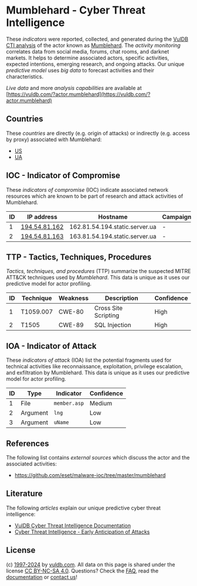 # Mumblehard - Cyber Threat Intelligence

These _indicators_ were reported, collected, and generated during the [VulDB CTI analysis](https://vuldb.com/?kb.cti) of the actor known as [Mumblehard](https://vuldb.com/?actor.mumblehard). The _activity monitoring_ correlates data from social media, forums, chat rooms, and darknet markets. It helps to determine associated actors, specific activities, expected intentions, emerging research, and ongoing attacks. Our unique _predictive model_ uses _big data_ to forecast activities and their characteristics.

_Live data_ and more _analysis capabilities_ are available at [https://vuldb.com/?actor.mumblehard](https://vuldb.com/?actor.mumblehard)

## Countries

These _countries_ are directly (e.g. origin of attacks) or indirectly (e.g. access by proxy) associated with Mumblehard:

* [US](https://vuldb.com/?country.us)
* [UA](https://vuldb.com/?country.ua)

## IOC - Indicator of Compromise

These _indicators of compromise_ (IOC) indicate associated network resources which are known to be part of research and attack activities of Mumblehard.

ID | IP address | Hostname | Campaign | Confidence
-- | ---------- | -------- | -------- | ----------
1 | [194.54.81.162](https://vuldb.com/?ip.194.54.81.162) | 162.81.54.194.static.server.ua | - | High
2 | [194.54.81.163](https://vuldb.com/?ip.194.54.81.163) | 163.81.54.194.static.server.ua | - | High

## TTP - Tactics, Techniques, Procedures

_Tactics, techniques, and procedures_ (TTP) summarize the suspected MITRE ATT&CK techniques used by _Mumblehard_. This data is unique as it uses our predictive model for actor profiling.

ID | Technique | Weakness | Description | Confidence
-- | --------- | -------- | ----------- | ----------
1 | T1059.007 | CWE-80 | Cross Site Scripting | High
2 | T1505 | CWE-89 | SQL Injection | High

## IOA - Indicator of Attack

These _indicators of attack_ (IOA) list the potential fragments used for technical activities like reconnaissance, exploitation, privilege escalation, and exfiltration by Mumblehard. This data is unique as it uses our predictive model for actor profiling.

ID | Type | Indicator | Confidence
-- | ---- | --------- | ----------
1 | File | `member.asp` | Medium
2 | Argument | `lng` | Low
3 | Argument | `uName` | Low

## References

The following list contains _external sources_ which discuss the actor and the associated activities:

* https://github.com/eset/malware-ioc/tree/master/mumblehard

## Literature

The following _articles_ explain our unique predictive cyber threat intelligence:

* [VulDB Cyber Threat Intelligence Documentation](https://vuldb.com/?kb.cti)
* [Cyber Threat Intelligence - Early Anticipation of Attacks](https://www.scip.ch/en/?labs.20201022)

## License

(c) [1997-2024](https://vuldb.com/?kb.changelog) by [vuldb.com](https://vuldb.com/?kb.about). All data on this page is shared under the license [CC BY-NC-SA 4.0](https://creativecommons.org/licenses/by-nc-sa/4.0/). Questions? Check the [FAQ](https://vuldb.com/?kb.faq), read the [documentation](https://vuldb.com/?kb) or [contact us](https://vuldb.com/?contact)!
